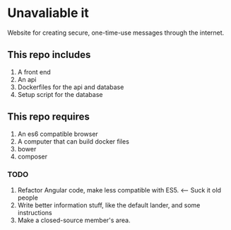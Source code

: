 # Unavaliable it
 
Website for creating secure, one-time-use messages through the internet.

## This repo includes
1. A front end
1. An api
1. Dockerfiles for the api and database
1. Setup script for the database

## This repo requires
1. An es6 compatible browser
1. A computer that can build docker files
1. bower
1. composer

### TODO
1. Refactor Angular code, make less compatible with ES5. <-- Suck it old people
1. Write better information stuff, like the default lander, and some instructions
1. Make a closed-source member's area.
